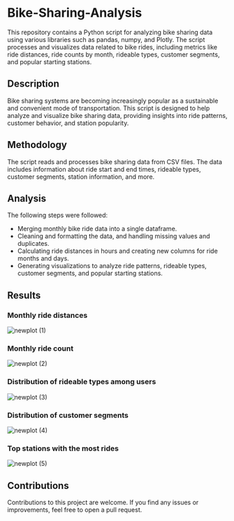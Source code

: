 # Bike-Sharing-Analysis
This repository contains a Python script for analyzing bike sharing data using various libraries such as pandas, numpy, and Plotly. The script processes and visualizes data related to bike rides, including metrics like ride distances, ride counts by month, rideable types, customer segments, and popular starting stations.
## Description
Bike sharing systems are becoming increasingly popular as a sustainable and convenient mode of transportation. This script is designed to help analyze and visualize bike sharing data, providing insights into ride patterns, customer behavior, and station popularity.
## Methodology
The script reads and processes bike sharing data from CSV files. The data includes information about ride start and end times, rideable types, customer segments, station information, and more.
## Analysis
The following steps were followed:

* Merging monthly bike ride data into a single dataframe.
* Cleaning and formatting the data, and handling missing values and duplicates.
* Calculating ride distances in hours and creating new columns for ride months and days.
* Generating visualizations to analyze ride patterns, rideable types, customer segments, and popular starting stations.

## Results

### Monthly ride distances
![newplot (1)](https://github.com/Ify-data/Bike-Sharing-Analysis/assets/105916618/3f70fbf4-218d-4933-81b1-2e91724a5cd5)

### Monthly ride count
![newplot (2)](https://github.com/Ify-data/Bike-Sharing-Analysis/assets/105916618/a617a9f1-df0a-4c59-abc2-266ac7093619)


### Distribution of rideable types among users

![newplot (3)](https://github.com/Ify-data/Bike-Sharing-Analysis/assets/105916618/5c4e98b2-5788-411d-b189-de0a91d1a0d3)

### Distribution of customer segments

![newplot (4)](https://github.com/Ify-data/Bike-Sharing-Analysis/assets/105916618/09c500ec-8ded-4529-a7c8-5f1a98b2cead)

### Top stations with the most rides
![newplot (5)](https://github.com/Ify-data/Bike-Sharing-Analysis/assets/105916618/4d133e66-4822-41ec-86c8-fe31556c6d38)


## Contributions
Contributions to this project are welcome. If you find any issues or improvements, feel free to open a pull request.
